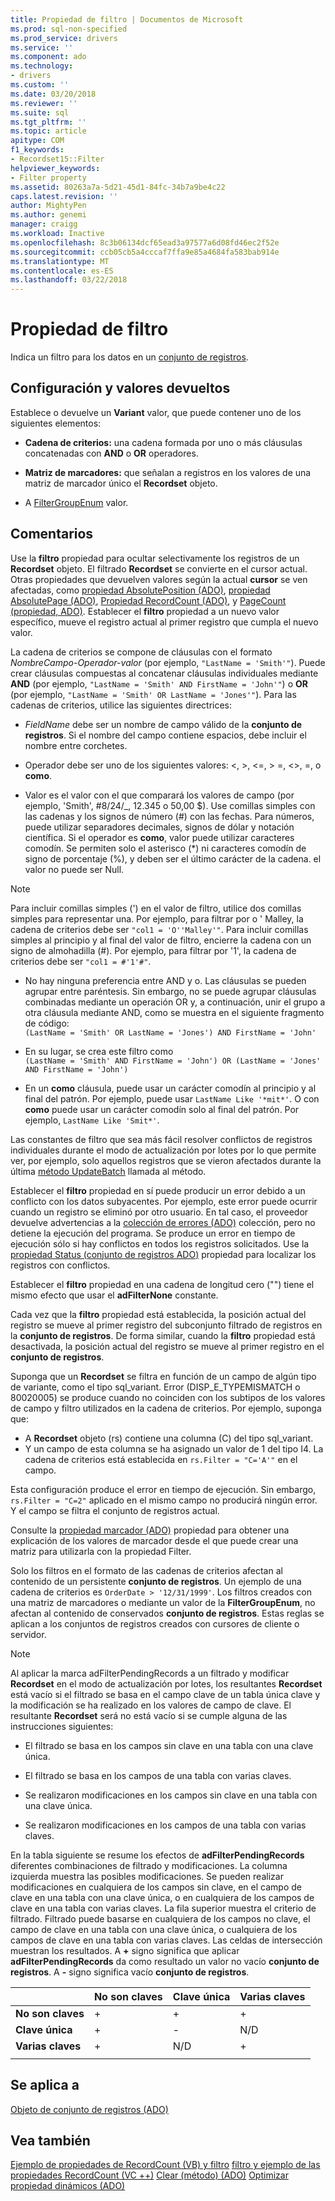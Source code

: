```yaml
---
title: Propiedad de filtro | Documentos de Microsoft
ms.prod: sql-non-specified
ms.prod_service: drivers
ms.service: ''
ms.component: ado
ms.technology:
- drivers
ms.custom: ''
ms.date: 03/20/2018
ms.reviewer: ''
ms.suite: sql
ms.tgt_pltfrm: ''
ms.topic: article
apitype: COM
f1_keywords:
- Recordset15::Filter
helpviewer_keywords:
- Filter property
ms.assetid: 80263a7a-5d21-45d1-84fc-34b7a9be4c22
caps.latest.revision: ''
author: MightyPen
ms.author: genemi
manager: craigg
ms.workload: Inactive
ms.openlocfilehash: 8c3b06134dcf65ead3a97577a6d08fd46ec2f52e
ms.sourcegitcommit: ccb05cb5a4cccaf7ffa9e85a4684fa583bab914e
ms.translationtype: MT
ms.contentlocale: es-ES
ms.lasthandoff: 03/22/2018
---
```

# <a name="filter-property"></a>Propiedad de filtro
Indica un filtro para los datos en un [conjunto de registros](../../../ado/reference/ado-api/recordset-object-ado.md).  
  
## <a name="settings-and-return-values"></a>Configuración y valores devueltos

Establece o devuelve un **Variant** valor, que puede contener uno de los siguientes elementos:  
  
-   **Cadena de criterios:** una cadena formada por uno o más cláusulas concatenadas con **AND** o **OR** operadores.  
  
-   **Matriz de marcadores:** que señalan a registros en los valores de una matriz de marcador único el **Recordset** objeto.  
  
-   A [FilterGroupEnum](../../../ado/reference/ado-api/filtergroupenum.md) valor.  
  
## <a name="remarks"></a>Comentarios

Use la **filtro** propiedad para ocultar selectivamente los registros de un **Recordset** objeto. El filtrado **Recordset** se convierte en el cursor actual. Otras propiedades que devuelven valores según la actual **cursor** se ven afectadas, como [propiedad AbsolutePosition (ADO)](../../../ado/reference/ado-api/absoluteposition-property-ado.md), [propiedad AbsolutePage (ADO)](../../../ado/reference/ado-api/absolutepage-property-ado.md), [ Propiedad RecordCount (ADO)](../../../ado/reference/ado-api/recordcount-property-ado.md), y [PageCount (propiedad, ADO)](../../../ado/reference/ado-api/pagecount-property-ado.md). Establecer el **filtro** propiedad a un nuevo valor específico, mueve el registro actual al primer registro que cumpla el nuevo valor.
  
La cadena de criterios se compone de cláusulas con el formato *NombreCampo-Operador-valor* (por ejemplo, `"LastName = 'Smith'"`). Puede crear cláusulas compuestas al concatenar cláusulas individuales mediante **AND** (por ejemplo, `"LastName = 'Smith' AND FirstName = 'John'"`) o **OR** (por ejemplo, `"LastName = 'Smith' OR LastName = 'Jones'"`). Para las cadenas de criterios, utilice las siguientes directrices:

-   *FieldName* debe ser un nombre de campo válido de la **conjunto de registros**. Si el nombre del campo contiene espacios, debe incluir el nombre entre corchetes.  
  
-   Operador debe ser uno de los siguientes valores: \<, >, \<=, > =, <>, =, o **como**.  
  
-   Valor es el valor con el que comparará los valores de campo (por ejemplo, 'Smith', #8/24/&#95;, 12.345 o 50,00 $). Use comillas simples con las cadenas y los signos de número (#) con las fechas. Para números, puede utilizar separadores decimales, signos de dólar y notación científica. Si el operador es **como**, valor puede utilizar caracteres comodín. Se permiten solo el asterisco (*) ni caracteres comodín de signo de porcentaje (%), y deben ser el último carácter de la cadena. el valor no puede ser Null.  
  
> [!NOTE]
>  Para incluir comillas simples (') en el valor de filtro, utilice dos comillas simples para representar una. Por ejemplo, para filtrar por o ' Malley, la cadena de criterios debe ser `"col1 = 'O''Malley'"`. Para incluir comillas simples al principio y al final del valor de filtro, encierre la cadena con un signo de almohadilla (#). Por ejemplo, para filtrar por '1', la cadena de criterios debe ser `"col1 = #'1'#"`.  
  
-   No hay ninguna preferencia entre AND y o. Las cláusulas se pueden agrupar entre paréntesis. Sin embargo, no se puede agrupar cláusulas combinadas mediante un operación OR y, a continuación, unir el grupo a otra cláusula mediante AND, como se muestra en el siguiente fragmento de código:  
 `(LastName = 'Smith' OR LastName = 'Jones') AND FirstName = 'John'`  
  
-   En su lugar, se crea este filtro como  
 `(LastName = 'Smith' AND FirstName = 'John') OR (LastName = 'Jones' AND FirstName = 'John')`  
  
-   En un **como** cláusula, puede usar un carácter comodín al principio y al final del patrón. Por ejemplo, puede usar `LastName Like '*mit*'`. O con **como** puede usar un carácter comodín solo al final del patrón. Por ejemplo, `LastName Like 'Smit*'`.  
  
 Las constantes de filtro que sea más fácil resolver conflictos de registros individuales durante el modo de actualización por lotes por lo que permite ver, por ejemplo, solo aquellos registros que se vieron afectados durante la última [método UpdateBatch](../../../ado/reference/ado-api/updatebatch-method.md) llamada al método.  
  
Establecer el **filtro** propiedad en sí puede producir un error debido a un conflicto con los datos subyacentes. Por ejemplo, este error puede ocurrir cuando un registro se eliminó por otro usuario. En tal caso, el proveedor devuelve advertencias a la [colección de errores (ADO)](../../../ado/reference/ado-api/errors-collection-ado.md) colección, pero no detiene la ejecución del programa. Se produce un error en tiempo de ejecución sólo si hay conflictos en todos los registros solicitados. Use la [propiedad Status (conjunto de registros ADO)](../../../ado/reference/ado-api/status-property-ado-recordset.md) propiedad para localizar los registros con conflictos.  
  
Establecer el **filtro** propiedad en una cadena de longitud cero ("") tiene el mismo efecto que usar el **adFilterNone** constante.
  
Cada vez que la **filtro** propiedad está establecida, la posición actual del registro se mueve al primer registro del subconjunto filtrado de registros en la **conjunto de registros**. De forma similar, cuando la **filtro** propiedad está desactivada, la posición actual del registro se mueve al primer registro en el **conjunto de registros**.

Suponga que un **Recordset** se filtra en función de un campo de algún tipo de variante, como el tipo sql_variant. Error (DISP_E_TYPEMISMATCH o 80020005) se produce cuando no coinciden con los subtipos de los valores de campo y filtro utilizados en la cadena de criterios. Por ejemplo, suponga que:

- A **Recordset** objeto (rs) contiene una columna (C) del tipo sql_variant.
- Y un campo de esta columna se ha asignado un valor de 1 del tipo I4. La cadena de criterios está establecida en `rs.Filter = "C='A'"` en el campo.

Esta configuración produce el error en tiempo de ejecución. Sin embargo, `rs.Filter = "C=2"` aplicado en el mismo campo no producirá ningún error. Y el campo se filtra el conjunto de registros actual.

Consulte la [propiedad marcador (ADO)](../../../ado/reference/ado-api/bookmark-property-ado.md) propiedad para obtener una explicación de los valores de marcador desde el que puede crear una matriz para utilizarla con la propiedad Filter.

Solo los filtros en el formato de las cadenas de criterios afectan al contenido de un persistente **conjunto de registros**. Un ejemplo de una cadena de criterios es `OrderDate > '12/31/1999'`. Los filtros creados con una matriz de marcadores o mediante un valor de la **FilterGroupEnum**, no afectan al contenido de conservados **conjunto de registros**. Estas reglas se aplican a los conjuntos de registros creados con cursores de cliente o servidor.
  
> [!NOTE]
>  Al aplicar la marca adFilterPendingRecords a un filtrado y modificar **Recordset** en el modo de actualización por lotes, los resultantes **Recordset** está vacío si el filtrado se basa en el campo clave de un tabla única clave y la modificación se ha realizado en los valores de campo de clave. El resultante **Recordset** será no está vacío si se cumple alguna de las instrucciones siguientes:  
  
-   El filtrado se basa en los campos sin clave en una tabla con una clave única.  
  
-   El filtrado se basa en los campos de una tabla con varias claves.  
  
-   Se realizaron modificaciones en los campos sin clave en una tabla con una clave única.  
  
-   Se realizaron modificaciones en los campos de una tabla con varias claves.  
  
En la tabla siguiente se resume los efectos de **adFilterPendingRecords** diferentes combinaciones de filtrado y modificaciones. La columna izquierda muestra las posibles modificaciones. Se pueden realizar modificaciones en cualquiera de los campos sin clave, en el campo de clave en una tabla con una clave única, o en cualquiera de los campos de clave en una tabla con varias claves. La fila superior muestra el criterio de filtrado. Filtrado puede basarse en cualquiera de los campos no clave, el campo de clave en una tabla con una clave única, o cualquiera de los campos de clave en una tabla con varias claves. Las celdas de intersección muestran los resultados. A  **+**  signo significa que aplicar **adFilterPendingRecords** da como resultado un valor no vacío **conjunto de registros**. A  **-**  signo significa vacío **conjunto de registros**.  
  
||No son claves|Clave única|Varias claves|
|-|--------------|----------------|-------------------|
|**No son claves**|+|+|+|
|**Clave única**|+|-|N/D|
|**Varias claves**|+|N/D|+|
|||||
  
## <a name="applies-to"></a>Se aplica a

[Objeto de conjunto de registros (ADO)](../../../ado/reference/ado-api/recordset-object-ado.md)  
  
## <a name="see-also"></a>Vea también

[Ejemplo de propiedades de RecordCount (VB) y filtro](../../../ado/reference/ado-api/filter-and-recordcount-properties-example-vb.md)
[filtro y ejemplo de las propiedades RecordCount (VC ++)](../../../ado/reference/ado-api/filter-and-recordcount-properties-example-vc.md)
[Clear (método) (ADO)](../../../ado/reference/ado-api/clear-method-ado.md) 
 [Optimizar propiedad dinámicos (ADO)](../../../ado/reference/ado-api/optimize-property-dynamic-ado.md)
